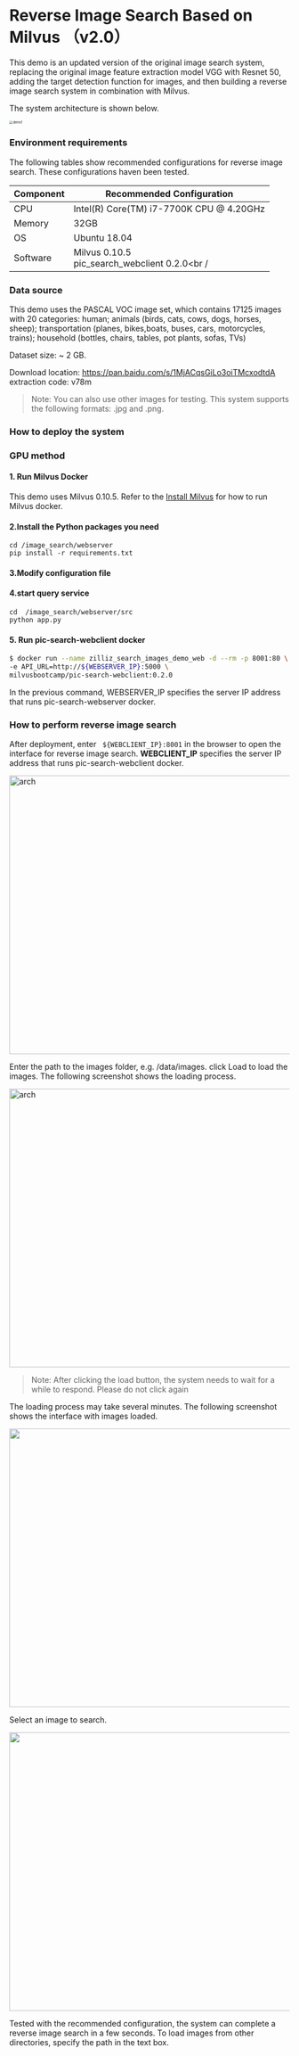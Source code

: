 # Reverse Image Search Based on Milvus （v2.0）

This demo is an updated version of the original image search system, replacing the original image feature extraction model VGG with Resnet 50, adding the target detection function for images, and then building a reverse image search system in combination with Milvus.

The system architecture is shown below.

<img src="pic\demo1.png" alt="demo1" style="zoom:40%;" />

### Environment requirements

The following tables show recommended configurations for reverse image search. These configurations haven been tested.


| Component     | Recommended Configuration                                                    |
| -------- | ------------------------------------------------------------ |
| CPU      | Intel(R) Core(TM) i7-7700K CPU @ 4.20GHz                     |
| Memory   | 32GB                                                         |
| OS       | Ubuntu 18.04                                                 |
| Software | Milvus 0.10.5<br />pic_search_webclient  0.2.0<br / |

### Data source

This demo uses the PASCAL VOC image set, which contains 17125 images with 20 categories: human; animals (birds, cats, cows, dogs, horses, sheep); transportation (planes, bikes,boats, buses, cars, motorcycles, trains); household (bottles, chairs, tables, pot plants, sofas, TVs)

Dataset size: ~ 2 GB.

Download location: https://pan.baidu.com/s/1MjACqsGiLo3oiTMcxodtdA extraction code: v78m

> Note: You can also use other images for testing. This system supports the following formats: .jpg and .png.

### How to deploy the system

### GPU method

#### 1. Run Milvus Docker

This demo uses Milvus 0.10.5. Refer to the [Install Milvus](https://www.milvus.io/cn/docs/v0.10.5/milvus_docker-gpu.md) for how to run Milvus docker.

#### **2.Install the Python packages you need**

```
cd /image_search/webserver
pip install -r requirements.txt

```
#### 3.Modify configuration file


#### 4.start query service

```
cd  /image_search/webserver/src
python app.py
```

#### 5. Run pic-search-webclient docker

```bash
$ docker run --name zilliz_search_images_demo_web -d --rm -p 8001:80 \
-e API_URL=http://${WEBSERVER_IP}:5000 \
milvusbootcamp/pic-search-webclient:0.2.0
```

In the previous command, WEBSERVER_IP specifies the server IP address that runs pic-search-webserver docker.

### How to perform reverse image search

After deployment, enter ` ${WEBCLIENT_IP}:8001` in the browser to open the interface for reverse image search. **WEBCLIENT_IP** specifies the server IP address that runs pic-search-webclient docker.

<img src="pic/web4.png" width = "650" height = "500" alt="arch" align=center />

Enter the path to the images folder, e.g. /data/images. click Load to load the images. The following screenshot shows the loading process.

<img src="pic/web0.png" width = "650" height = "500" alt="arch" align=center  />

> Note: After clicking the load button, the system needs to wait for a while to respond. Please do not click again

The loading process may take several minutes. The following screenshot shows the interface with images loaded.

<img src="pic\web3 .png" width = "650" height = "500" />

Select an image to search.

<img src="pic/web5.png"  width = "650" height = "500" />

Tested with the recommended configuration, the system can complete a reverse image search in a few seconds. To load images from other directories, specify the path in the text box.

